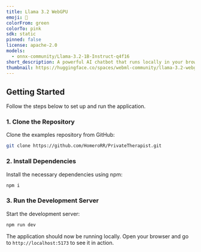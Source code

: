 ```yaml
---
title: Llama 3.2 WebGPU
emoji: 🦙
colorFrom: green
colorTo: pink
sdk: static
pinned: false
license: apache-2.0
models:
  - onnx-community/Llama-3.2-1B-Instruct-q4f16
short_description: A powerful AI chatbot that runs locally in your browser
thumbnail: https://huggingface.co/spaces/webml-community/llama-3.2-webgpu/resolve/main/banner.png
---
```



## Getting Started

Follow the steps below to set up and run the application.

### 1. Clone the Repository

Clone the examples repository from GitHub:

```sh
git clone https://github.com/HomeroRR/PrivateTherapist.git
```

### 2. Install Dependencies

Install the necessary dependencies using npm:

```sh
npm i
```

### 3. Run the Development Server

Start the development server:

```sh
npm run dev
```

The application should now be running locally. Open your browser and go to `http://localhost:5173` to see it in action.
